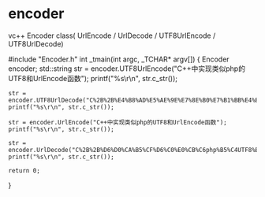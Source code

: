 # encoder
vc++ Encoder class( UrlEncode / UrlDecode / UTF8UrlEncode / UTF8UrlDecode)


#include "Encoder.h"
int _tmain(int argc, _TCHAR* argv[])
{
	Encoder encoder;
	std::string str = encoder.UTF8UrlEncode("C++中实现类似php的UTF8和UrlEncode函数");
	printf("%s\r\n", str.c_str());

	str = encoder.UTF8UrlDecode("C%2B%2B%E4%B8%AD%E5%AE%9E%E7%8E%B0%E7%B1%BB%E4%BC%BCphp%E7%9A%84UTF8%E5%92%8CUrlEncode%E5%87%BD%E6%95%B0");
	printf("%s\r\n", str.c_str());

	str = encoder.UrlEncode("C++中实现类似php的UTF8和UrlEncode函数");
	printf("%s\r\n", str.c_str());

	str = encoder.UrlDecode("C%2B%2B%D6%D0%CA%B5%CF%D6%C0%E0%CB%C6php%B5%C4UTF8%BA%CDUrlEncode%BA%AF%CA%FD");
	printf("%s\r\n", str.c_str());
	
	return 0;
}
